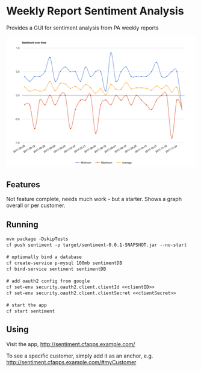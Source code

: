 # Weekly Report Sentiment Analysis
Provides a GUI for sentiment analysis from PA weekly reports

![Screenshot](screenshots/graph.png)

## Features
Not feature complete, needs much work - but a starter. Shows a graph overall or per customer.

## Running
```
mvn package -DskipTests
cf push sentiment -p target/sentiment-0.0.1-SNAPSHOT.jar --no-start

# optionally bind a database
cf create-service p-mysql 100mb sentimentDB
cf bind-service sentiment sentimentDB

# add oauth2 config from google
cf set-env security.oauth2.client.clientId <<clientID>>
cf set-env security.oauth2.client.clientSecret <<clientSecret>>

# start the app
cf start sentiment
```

## Using
Visit the app, http://sentiment.cfapps.example.com/

To see a specific customer, simply add it as an anchor, e.g. http://sentiment.cfapps.example.com/#myCustomer
